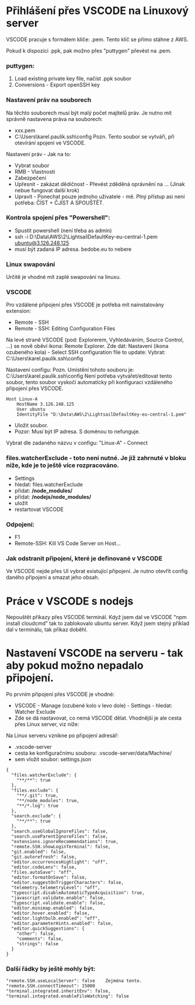 # Přihlášení přes VSCODE na Linuxový server

VSCODE pracuje s formátem klíče: .pem. Tento klíč se přímo stáhne z AWS.

Pokud k dispozici .ppk, pak možno přes "puttygen" převést na .pem.
### puttygen:
1. Load existing private key file, načíst .ppk soubor
2. Conversions - Export openSSH key

### Nastavení práv na souborech
Na těchto souborech musí být malý počet majitelů práv.
Je nutno mít správně nastavena práva na souborech:
- xxx.pem  
- C:\Users\karel.paulik\.ssh\config  Pozn. Tento soubor se vytváří, při otevírání spojení ve VSCODE.
  
Nastavení práv - Jak na to:

- Vybrat soubor
- RMB - Vlastnosti
- Zabezpečení
- Upřesnit - zakázat dědičnost - Převést zděděná oprávnění na ... (Jinak nebue fungovat další krok)
- Upravit - Ponechat pouze jednoho uživatele - mě. Plný přístup asi není potřeba: ČÍST + ČJÍST A SPOUŠTĚT.

### Kontrola spojení přes "Powershell":
- Spustit powershell (není třeba as admin)
- ssh -i D:\Data\AWS\2\LightsailDefaultKey-eu-central-1.pem ubuntu@3.126.248.125
- musí být zadaná IP adresa. bedobe.eu to nebere

### Linux swapování
Určitě je vhodné mít zaplé swapování na linuxu.

### VSCODE
Pro vzdálené připojení přes VSCODE je potřeba mít nainstalovány extension:
- Remote - SSH
- Remote - SSH: Editing Configuration Files

Na levé straně VSCODE (pod: Explorerem, Vyhledáváním, Source Control, ...) se nově oběví ikona: Remote Explorer. Zde dát: Nastavení (ikona ozubeného kola) - Select SSH configuration file to update: Vybrat: C:\Users\karel.paulik\.ssh\config

Nastavení configu:
Pozn. Umístění tohoto souboru je: C:\Users\karel.paulik\.ssh\config
Není potřeba vytvářet/editovat tento soubor, tento soubor vyskočí automaticky při konfiguraci vzdáleného připojení přes VSCODE.

```
Host Linux-A
    HostName 3.126.248.125
    User ubuntu
    IdentityFile "D:\Data\AWS\2\LightsailDefaultKey-eu-central-1.pem"
```

- Uložit soubor.
- Pozor: Musí být IP adresa. S doménou to nefunguje.

Vybrat dle zadaného názvu v configu: "Linux-A" - Connect

### files.watcherExclude - toto není nutné. Je již zahrnuté v bloku níže, kde je to ještě více rozpracováno.
- Settings
- hledat: files.watcherExclude
- přidat: **/node_modules/**
- přidat: **/nodejs/node_modules/**
- uložit
- restartovat VSCODE

### Odpojení: 
- F1
- Remote-SSH: Kill VS Code Server on Host...

### Jak odstranit připojení, které je definované v VSCODE
Ve VSCODE nejde přes UI vybrat existující připojení. Je nutno otevřít config daného připojení a smazat jeho obsah.

# Práce v VSCODE s nodejs
Nepouštět příkazy přes VSCODE terminál. Když jsem dal ve VSCODE "npm install cloudcmd" tak to zablokovalo ubuntu server. Když jsem stejný příklad dal v terminálu, tak příkaz doběhl.

# Nastavení VSCODE na serveru - tak aby pokud možno nepadalo připojení.
Po prvním připojení přes VSCODE je vhodné:
- VSCODE - Manage (ozubené kolo v levo dole) - Settings - hledat: Watcher Exclude
- Zde se dá nastavovat, co nemá VSCODE dělat. Vhodnější je ale cesta přes Linux server, viz níže:

Na Linux serveru vznikne po připojení adresář: 
- .vscode-server
- cesta ke konfiguračnímu souboru: .vscode-server/data/Machine/
- sem vložit soubor: settings.json

```
{
  "files.watcherExclude": {
    "**/**": true
  },
  "files.exclude": {
    "**/.git": true,
    "**/node_modules": true,
    "**/*.log": true
  },
  "search.exclude": {
    "**/**": true
  },
  "search.useGlobalIgnoreFiles": false,
  "search.useParentIgnoreFiles": false,
  "extensions.ignoreRecommendations": true,
  "remote.SSH.showLoginTerminal": false,
  "git.enabled": false,
  "git.autorefresh": false,
  "editor.occurrencesHighlight": "off",
  "editor.codeLens": false,
  "files.autoSave": "off",
  "editor.formatOnSave": false,
  "editor.suggestOnTriggerCharacters": false,
  "telemetry.telemetryLevel": "off",
  "typescript.disableAutomaticTypeAcquisition": true,
  "javascript.validate.enable": false,
  "typescript.validate.enable": false,
  "editor.minimap.enabled": false,
  "editor.hover.enabled": false,
  "editor.lightbulb.enabled": "off",
  "editor.parameterHints.enabled": false,
  "editor.quickSuggestions": {
    "other": false,
    "comments": false,
    "strings": false
  }
}
```

### Další řádky by ještě mohly být:
```
"remote.SSH.useLocalServer": false    Zejména tento.
"remote.SSH.connectTimeout": 15000
"terminal.integrated.inheritEnv": false,
"terminal.integrated.enableFileWatching": false
```


